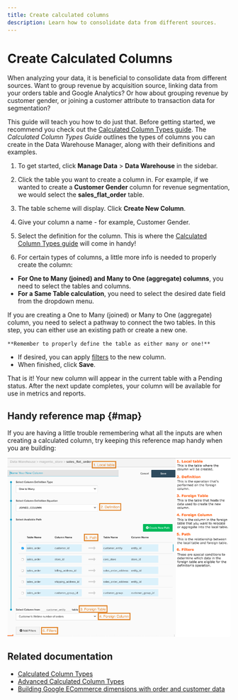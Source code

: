 ```yaml
---
title: Create calculated columns
description: Learn how to consolidate data from different sources.
---
```

# Create Calculated Columns

When analyzing your data, it is beneficial to consolidate data from different sources. Want to group revenue by acquisition source, linking data from your orders table and Google Analytics? Or how about grouping revenue by customer gender, or joining a customer attribute to transaction data for segmentation?

This guide will teach you how to do just that. Before getting started, we recommend you check out the [Calculated Column Types guide](../../data-analyst/data-warehouse-mgr/calc-column-types.md). The _Calculated Column Types Guide_ outlines the types of columns you can create in the Data Warehouse Manager, along with their definitions and examples.

1. To get started, click **Manage Data** > **Data Warehouse** in the sidebar.

1. Click the table you want to create a column in. For example, if we wanted to create a **Customer Gender** column for revenue segmentation, we would select the **sales_flat_order** table.

1. The table scheme will display. Click **Create New Column**.

1. Give your column a name - for example, Customer Gender.

1. Select the definition for the column. This is where the [Calculated Column Types guide](../data-warehouse-mgr/calc-column-types.md) will come in handy!

1. For certain types of columns, a little more info is needed to properly create the column:
  * **For One to Many (joined) and Many to One (aggregate) columns**, you need to select the tables and columns.
  * **For a Same Table calculation**, you need to select the desired date field from the dropdown menu.

If you are creating a One to Many (joined) or Many to One (aggregate) column, you need to select a pathway to connect the two tables. In this step, you can either use an existing path or create a new one.

    **Remember to properly define the table as either many or one!**
  * If desired, you can apply [filters](../../data-user/reports/ess-manage-data-filters.md) to the new column.
  * When finished, click **Save**.

That is it! Your new column will appear in the current table with a Pending status. After the next update completes, your column will be available for use in metrics and reports.

## Handy reference map {#map}

If you are having a little trouble remembering what all the inputs are when creating a calculated column, try keeping this reference map handy when you are building:

![](../../assets/Calculated_Columns_Example.png)

## Related documentation

* [Calculated Column Types](../data-warehouse-mgr/calc-column-types.md)
* [Advanced Calculated Column Types](../data-warehouse-mgr/adv-calc-columns.md)
* [Building Google ECommerce dimensions with order and customer data](../data-warehouse-mgr/bldg-google-ecomm-dim.md)
